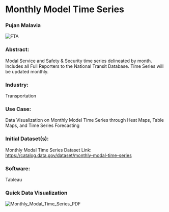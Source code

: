 # Monthly Model Time Series
### Pujan Malavia

![FTA](https://user-images.githubusercontent.com/19572673/80660796-b9f8c700-8a5a-11ea-8800-c0f76cc3bfee.jpg)

### Abstract:
Modal Service and Safety & Security time series delineated by month. Includes all Full Reporters to the National Transit Database. Time Series will be updated monthly.

### Industry:
Transportation 

### Use Case:
Data Visualization on Monthly Model Time Series through Heat Maps, Table Maps, and Time Series Forecasting

### Initial Dataset(s):
Monthly Modal Time Series Dataset
Link: https://catalog.data.gov/dataset/monthly-modal-time-series

### Software:
Tableau

### Quick Data Visualization
![Monthly_Modal_Time_Series_PDF](https://user-images.githubusercontent.com/19572673/80660948-42776780-8a5b-11ea-8d8f-06e20cb6301a.PNG)
